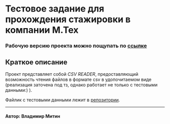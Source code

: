# Тестовое задание для прохождения стажировки в компании М.Тех

### Рабочую версию проекта можно пощупать по [ссылке](http://a0894762.xsph.ru/)


## Краткое описание
Проект представляет собой *CSV READER*, предоставляющий возможность чтения файлов в формате csv в удопочитаемом виде (реализация заточена под тз, однако работает не только с тестовыми данными:) ).

Файлик с тестовыми данными лежит в [репозитории](https://github.com/ticpragma/m-tech-tz/blob/main/test_data.csv).

---

#### Автор: Владимир Митин
